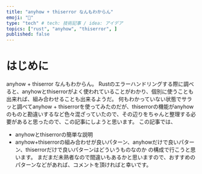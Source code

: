 ```yaml
---
title: "anyhow + thiserror なんもわからん"
emoji: "🦀"
type: "tech" # tech: 技術記事 / idea: アイデア
topics: ["rust", "anyhow", "thiserror", ]
published: false
---
```


# はじめに
anyhow + thiserror なんもわからん。
Rustのエラーハンドリングする際に調べると、anyhowとthiserrorがよく使われていることがわかり、個別に使うことも出来れば、組み合わせることも出来るようだ。
何もわかっていない状態でサラッと調べてanyhow + thiserrorを使ってみたのだが、thiserrorの機能がanyhowのものと勘違いするなど色々混ざっていたので、その辺りをちゃんと整理する必要があると思ったので、この記事にしようと思います。
この記事では、
- anyhowとthiserrorの簡単な説明
- anyhow+thiserrorの組み合わせが良いパターン、anyhowだけで良いパターン、thiserrorだけで良いパターンはどういうものなのか
の構成で行こうと思います。
まだまだ未熟者なので間違いもあるかと思いますので、おすすめのパターンなどがあれば、コメントを頂ければと幸いです。

#
